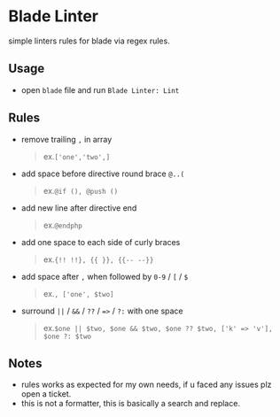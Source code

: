 # Blade Linter

simple linters rules for blade via regex rules.

## Usage

- open `blade` file and run `Blade Linter: Lint`

## Rules

- remove trailing `,` in array
    > ex.`['one','two',]`

- add space before directive round brace `@..(`
    > ex.`@if (), @push ()`

- add new line after directive end
    > ex.`@endphp`

- add one space to each side of curly braces
    > ex.`{!! !!}, {{ }}, {{-- --}}`

- add space after `,` when followed by `0-9` / `[` / `$`
    > ex.`, ['one', $two]`

- surround `||` / `&&` / `??` / `=>` / `?:` with one space
    > ex.`$one || $two, $one && $two, $one ?? $two, ['k' => 'v'], $one ?: $two`

## Notes

- rules works as expected for my own needs, if u faced any issues plz open a ticket.
- this is not a formatter, this is basically a search and replace.

